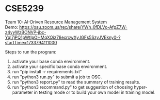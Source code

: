 # CSE5239
Team 10: AI-Driven Resource Management System <br/>
Demo: https://osu.zoom.us/rec/share/YWh_0fDLVo-AfpZ7W-z4vyWzBONVP-jbc-YqI7jPQ1pWtIpOHMqXQjz78ecrcwXy.IGFs5SzyJVEkny0-?startTime=1733794111000 <br/>

Steps to run the program:
1. activate your base conda environment.
2. activate your specific base conda environment.
3. run "pip install -r requirements.txt"
4. run "python3 run.py" to submit a job to OSC.
5. run "python3 report.py" to read the summary of training results.
6. run "python3 recommand.py" to get suggestion of choosing hyper-parameter in testing mode or to build your own model in training model.

